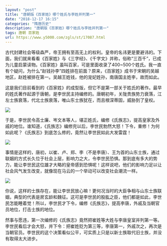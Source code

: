 ```yaml
---
layout: "post"
title: "唐朝版《百家姓》哪个姓氏与李姓并列第一"
date: "2018-12-17 16:15"
categories: "隋唐历史"
description: "唐朝版《百家姓》哪个姓氏与李姓并列第一"
tags: 唐朝 百家姓
url: https://www.y5000.com/zgls/st/17087.html
---
```






古代封建社会等级森严，帝王拥有至高无上的权利。皇帝的名讳更是要避讳的。下面，我们就来看看《百家姓》与《三字经》、《千字文》并称，俗称“三百千”，已成为儿童启蒙读物。《百家姓》虽叫百家，可是里面收录了400~500个姓氏。我一直有个疑问，为什么“赵钱孙李”四姓排在前面？原来，《百家姓》成书于宋朝的吴越地区，赵姓被排在第一。吴越王姓钱，他的宠妃姓孙，南唐国主姓李，故而如此。

这是我们目前看到的《百家姓》的成型版，但它不是第一部关于姓氏的著作。最早的姓氏著作起源于唐朝，是李世民主持编修的。唐朝初年，关陇贵族势力衰落，江左士族衰落，代北士族衰落，唯山东士族犹在，而且根深蒂固，威胁到了皇权。

![](https://img.y5000.com/uploads/allimg/170315/142630D31-0.jpg)

于是，李世民令高士廉、岑文本等人，堪正姓氏，编修《氏族志》，提高皇家及外戚的地位。谁知道，《氏族志》编修完以后，李世民勃然大怒！下令，重修！为何如此呢？《氏族志》到底怎么修的，竟然让李世民如此大发雷霆！

![](https://img.y5000.com/uploads/allimg/170315/1426304430-1.jpg)

事情是这样的，唐初，以崔、卢、郑、李（不是李唐）、王为首的山东士族，通过联姻的方式长久位于社会上层，影响力之大，令李世民恐惧。那到底有多大的势力，能让李世民这位雄才大略的皇帝感到恐惧呢！这样说吧，他们的影响力足以让社会风气发生改变，就像现在马云的一个举动可以改变社会潮流一样。

![](https://img.y5000.com/uploads/allimg/170315/1426304642-2.jpg)

你说，这样的士族存在，能让李世民放心嘛！更何况当时的大臣争相与山东士族联姻，典型的代表是房玄龄和魏征。这可是李世民的股肱之臣，他们都是如此，李世民怎能睡着觉！所以，李世民才下令，编修《氏族志》，提高李唐，外戚及当朝官员地位，打击士族的地位。

然事与愿违，第一次编修的《氏族志》竟然把崔姓等大姓与李唐皇室并列第一等。李世民看后才会大怒，并下令：把崔姓贬为第三等，李唐第一，外戚次之，再次是当朝官员。李世民的这个决策看似公平，可实质上只是以新士族取代旧士族，并没有取得太大进步。
